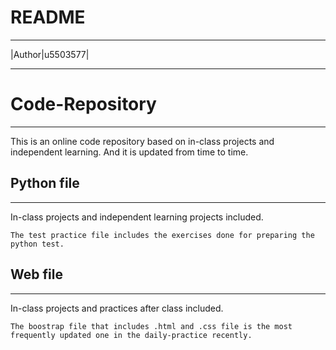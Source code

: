 README
====

****

|Author|u5503577|

****

# Code-Repository
------------------------------

This is an online code repository based on in-class projects and independent learning. And it is updated from time to time.



## Python file
-----------------------------

In-class projects and independent learning projects included.


```
The test practice file includes the exercises done for preparing the python test.
```



## Web file
-----------------------------

In-class projects and practices after class included.


```
The boostrap file that includes .html and .css file is the most frequently updated one in the daily-practice recently.
```
